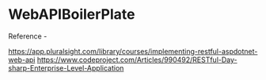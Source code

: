# WebAPIBoilerPlate
Reference - 

https://app.pluralsight.com/library/courses/implementing-restful-aspdotnet-web-api
https://www.codeproject.com/Articles/990492/RESTful-Day-sharp-Enterprise-Level-Application
